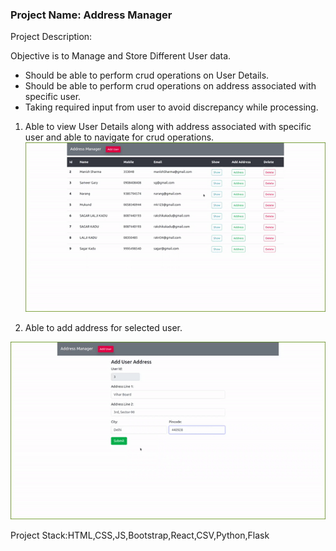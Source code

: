 ###  Project Name: Address Manager

Project Description:

Objective is to Manage and Store Different User data.
- Should be able to perform crud operations on User Details.
- Should be able to perform crud operations on address associated with specific user.
- Taking required input from user to avoid discrepancy while processing.


1) Able to view User Details along with address associated with specific user and able to navigate for crud operations.
![Address_Manager_f_1](./Addr_Manager_Frontend/public/animation/addre_manager1.gif)


2) Able to add address for selected user.

![Address_Manager_f_2](./Addr_Manager_Frontend/public/animation/addr_manager_2.gif)

Project Stack:HTML,CSS,JS,Bootstrap,React,CSV,Python,Flask
